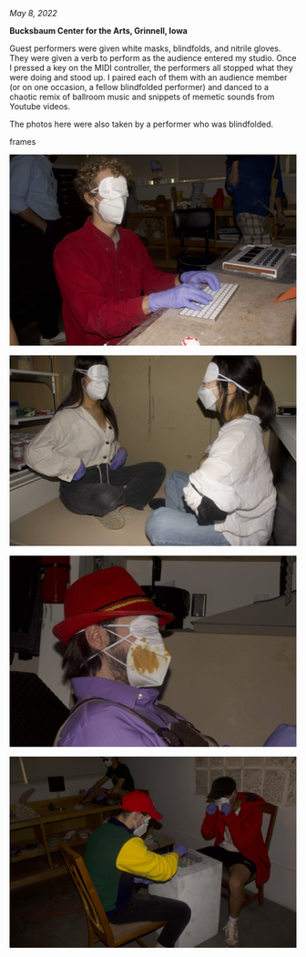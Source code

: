 *May 8, 2022*

**Bucksbaum Center for the Arts, Grinnell, Iowa**

Guest performers were given white masks, blindfolds, and nitrile gloves. They were given a verb to perform as the audience entered my studio. Once I pressed a key on the MIDI controller, the performers all stopped what they were doing and stood up. I paired each of them with an audience member (or on one occasion, a fellow blindfolded performer) and danced to a chaotic remix of ballroom music and snippets of memetic sounds from Youtube videos. 

The photos here were also taken by a performer who was blindfolded. 

frames

![henry](../../images/performance/themindisaplace/henry.jpg)

![momimeg](../../images/performance/themindisaplace/momimeg.jpg)

![quentin](../../images/performance/themindisaplace/quentin.jpg)

![cowles](../../images/performance/themindisaplace/cowles.jpg)